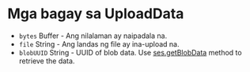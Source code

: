 # Mga bagay sa UploadData

* `bytes` Buffer - Ang nilalaman ay naipadala na.
* `file` String - Ang landas ng file ay ina-upload na.
* `blobUUID` String - UUID of blob data. Use [ses.getBlobData](../session.md#sesgetblobdataidentifier-callback) method to retrieve the data.
